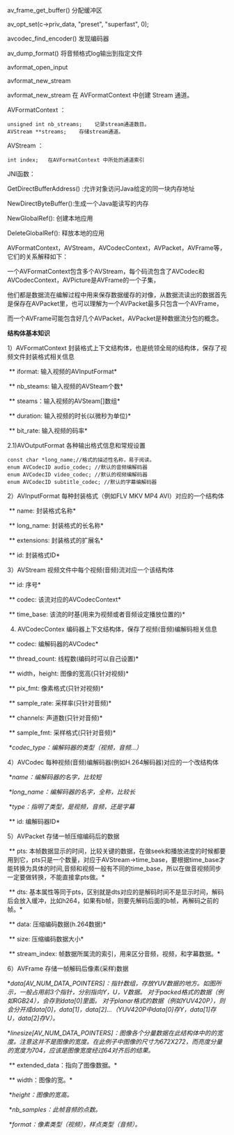 av_frame_get_buffer() 分配缓冲区

av_opt_set(c->priv_data, "preset", "superfast", 0);

avcodec_find_encoder() 发现编码器

av_dump_format() 将音频格式log输出到指定文件

avformat_open_input



avformat_new_stream

avformat_new_stream 在 AVFormatContext 中创建 Stream 通道。

AVFormatContext ：

    unsigned int nb_streams;    记录stream通道数目。
    AVStream **streams;    存储stream通道。

AVStream ：

    int index;   在AVFormatContext 中所处的通道索引








JNI函数：

GetDirectBufferAddress() :允许对象访问Java给定的同一块内存地址

NewDirectByteBuffer():生成一个Java能读写的内存

NewGlobalRef(): 创建本地应用

DeleteGlobalRef(): 释放本地的应用



   AVFormatContext，AVStream，AVCodecContext，AVPacket，AVFrame等，它们的关系解释如下：

   一个AVFormatContext包含多个AVStream，每个码流包含了AVCodec和AVCodecContext，AVPicture是AVFrame的一个子集，

他们都是数据流在编解过程中用来保存数据缓存的对像，从数据流读出的数据首先是保存在AVPacket里，也可以理解为一个AVPacket最多只包含一个AVFrame，

而一个AVFrame可能包含好几个AVPacket，AVPacket是种数据流分包的概念。

**结构体基本知识**

1）AVFormatContext   封装格式上下文结构体，也是统领全局的结构体，保存了视频文件封装格式相关信息

​        ** iformat: 输入视频的AVInputFormat*

​        ** nb_steams: 输入视频的AVSteam个数*

​        ** steams：输入视频的AVSteam[]数组*

​        ** duration: 输入视频的时长(以微秒为单位)*

​        ** bit_rate: 输入视频的码率*

2.1)AVOutputFormat 各种输出格式信息和常规设置

```
const char *long_name;//格式的描述性名称，易于阅读。
enum AVCodecID audio_codec; //默认的音频编解码器
enum AVCodecID video_codec; //默认的视频编解码器
enum AVCodecID subtitle_codec; //默认的字幕编解码器
```

2）AVInputFormat   每种封装格式（例如FLV MKV MP4 AVI）对应的一个结构体

​        ** name: 封装格式名称*

​        ** long_name: 封装格式的长名称*

​        ** extensions: 封装格式的扩展名*

​        ** id: 封装格式ID*

3）AVStream   视频文件中每个视频(音频)流对应一个该结构体

​        ** id: 序号*

​        ** codec: 该流对应的AVCodecContext*

​        ** time_base: 该流的时基(用来为视频或者音频设定播放位置的)*

4)  AVCodecContex   编码器上下文结构体，保存了视频(音频)编解码相关信息

​        ** codec: 编解码器的AVCodec*

​        ** thread_count: 线程数(编码时可以自己设置)*

​        ** width，height: 图像的宽高(只针对视频)*

​        ** pix_fmt: 像素格式(只针对视频)*

​        ** sample_rate: 采样率(只针对音频)*

​        ** channels: 声道数(只针对音频)*

​        ** sample_fmt: 采样格式(只针对音频)*

​        **codec_type：编解码器的类型（视频，音频...）*

4）AVCodec   每种视频(音频)编解码器(例如H.264解码器)对应的一个改结构体

​        **name：编解码器的名字，比较短*

​        **long_name：编解码器的名字，全称，比较长*

​        **type：指明了类型，是视频，音频，还是字幕*

​        ** id: 编解码器ID*

5）AVPacket    存储一帧压缩编码后的数据

​        ** pts: 本帧数据显示的时间，比较关键的数据，在做seek和播放进度的时候都要用到它，pts只是一个数量，对应于AVStream->time_base，要根据time_base才能转换为具体的时间,音频和视频一般有不同的time_base，所以在做音视频同步一定要做转换，不能直接拿pts做。*

​        ** dts: 基本属性等同于pts，区别就是dts对应的是解码时间不是显示时间，解码后会放入缓冲，比如h264，如果有b帧，则要先解码后面的b帧，再解码之前的帧。*

​        ** data: 压缩编码数据(h.264数据)*

​        ** size: 压缩编码数据大小*

​        ** stream_index: 帧数据所属流的索引，用来区分音频，视频，和字幕数据。*

6）AVFrame   存储一帧解码后像素(采样)数据

​         **data[AV_NUM_DATA_POINTERS]：指针数组，存放YUV数据的地方。如图所示，一般占用前3个指针，分别指向Y，U，V数据。 对于packed格式的数据（例如RGB24），会存到data[0]里面。 对于planar格式的数据（例如YUV420P），则会分开成data[0]，data[1]，data[2]…（YUV420P中data[0]存Y，data[1]存U，data[2]存V）。*

​        **linesize[AV_NUM_DATA_POINTERS]：图像各个分量数据在此结构体中的的宽度。注意这并不是图像的宽度。在此例子中图像的尺寸为672X272，而亮度分量的宽度为704，应该是图像宽度经过64对齐后的结果。*

​        ** extended_data：指向了图像数据。*

​        ** width：图像的宽。*

​        **height：图像的宽高。*

​        **nb_samples：此帧音频的点数。*

​        **format：像素类型（视频），样点类型（音频）。*